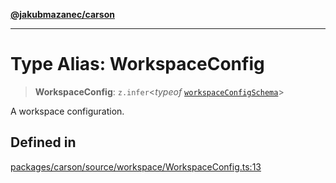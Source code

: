 [**@jakubmazanec/carson**](../README.md)

---

# Type Alias: WorkspaceConfig

> **WorkspaceConfig**: `z.infer`\<_typeof_
> [`workspaceConfigSchema`](../variables/workspaceConfigSchema.md)\>

A workspace configuration.

## Defined in

[packages/carson/source/workspace/WorkspaceConfig.ts:13](https://github.com/jakubmazanec/tools/blob/077fa4993ebe623b1c463499cc41912353ae6eb1/packages/carson/source/workspace/WorkspaceConfig.ts#L13)
